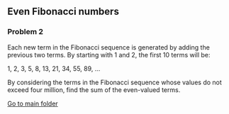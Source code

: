 Even Fibonacci numbers
----------------------
### Problem 2

Each new term in the Fibonacci sequence is generated by adding the previous two terms. By starting with 1 and 2, the first 10 terms will be:  
  
1, 2, 3, 5, 8, 13, 21, 34, 55, 89, ...
  
By considering the terms in the Fibonacci sequence whose values do not exceed four million, find the sum of the even-valued terms.
  
[Go to main folder](../../../ "Go to main folder")

